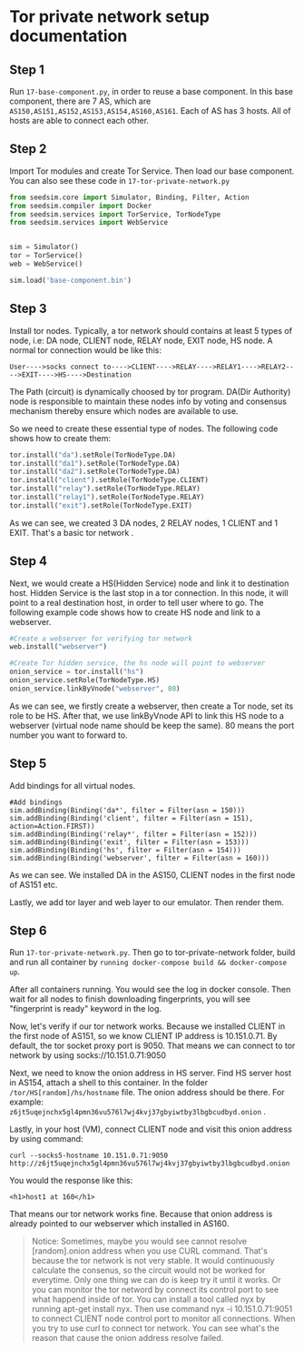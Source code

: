 # Tor private network setup documentation

## Step 1

Run `17-base-component.py`, in order to reuse a base component. In this base component, there are 7 AS, which are `AS150,AS151,AS152,AS153,AS154,AS160,AS161`. Each of AS has 3 hosts. All of hosts are able to connect each other.

## Step 2

Import Tor modules and create Tor Service. Then load our base component. You can also see these code in `17-tor-private-network.py`

```python
from seedsim.core import Simulator, Binding, Filter, Action
from seedsim.compiler import Docker
from seedsim.services import TorService, TorNodeType
from seedsim.services import WebService


sim = Simulator()
tor = TorService()
web = WebService()

sim.load('base-component.bin')
```

## Step 3

Install tor nodes. Typically, a tor network should contains at least 5 types of node, i.e: DA node, CLIENT node, RELAY node, EXIT node, HS node. A normal tor connection would be like this:

`User---->socks connect to---->CLIENT---->RELAY---->RELAY1---->RELAY2---->EXIT---->HS---->Destination `

The Path (circuit) is dynamically choosed by tor program. DA(Dir Authority) node is responsible to maintain these nodes info by voting and consensus mechanism thereby ensure which nodes are available to use.

So we need to create these essential type of nodes. The following code shows how to create them:

```python
tor.install("da").setRole(TorNodeType.DA)
tor.install("da1").setRole(TorNodeType.DA)
tor.install("da2").setRole(TorNodeType.DA)
tor.install("client").setRole(TorNodeType.CLIENT)
tor.install("relay").setRole(TorNodeType.RELAY)
tor.install("relay1").setRole(TorNodeType.RELAY)
tor.install("exit").setRole(TorNodeType.EXIT)
```
As we can see, we created 3 DA nodes, 2 RELAY nodes, 1 CLIENT and 1 EXIT. That's a basic tor network .

## Step 4

Next, we would create a HS(Hidden Service) node and link it to destination host. Hidden Service is the last stop in a tor connection. In this node, it will point to a real destination host, in order to tell user where to go. The following example code shows how to create HS node and link to a webserver.

```python
#Create a webserver for verifying tor network
web.install("webserver")

#Create Tor hidden service, the hs node will point to webserver
onion_service = tor.install("hs")
onion_service.setRole(TorNodeType.HS)
onion_service.linkByVnode("webserver", 80)
```

As we can see, we firstly create a webserver, then create a Tor node, set its role to be HS. After that, we use linkByVnode API to link this HS node to a webserver (virtual node name should be keep the same). 80 means the port number you want to forward to.

## Step 5

Add bindings for all virtual nodes.

```python3
#Add bindings
sim.addBinding(Binding('da*', filter = Filter(asn = 150)))
sim.addBinding(Binding('client', filter = Filter(asn = 151), action=Action.FIRST))
sim.addBinding(Binding('relay*', filter = Filter(asn = 152)))
sim.addBinding(Binding('exit', filter = Filter(asn = 153)))
sim.addBinding(Binding('hs', filter = Filter(asn = 154)))
sim.addBinding(Binding('webserver', filter = Filter(asn = 160)))
```

As we can see. We installed DA in the AS150, CLIENT nodes in the first node of AS151 etc.

Lastly, we add tor layer and web layer to our emulator. Then render them.

## Step 6

Run `17-tor-private-network.py`. Then go to tor-private-network folder, build and run all container by `running docker-compose build && docker-compose up`.

After all containers running. You would see the log in docker console. Then wait for all nodes to finish downloading fingerprints, you will see "fingerprint is ready" keyword in the log.

Now, let's verify if our tor network works. Because we installed CLIENT in the first node of AS151, so we know CLIENT IP address is 10.151.0.71. By default, the tor socket proxy port is 9050. That means we can connect to tor network by using socks://10.151.0.71:9050

Next, we need to know the onion address in HS server. Find HS server host in AS154, attach a shell to this container. In the folder `/tor/HS[random]/hs/hostname` file. The onion address should be there. For example: `z6jt5uqejnchx5gl4pmn36vu576l7wj4kvj37gbyiwtby3lbgbcudbyd.onion` .

Lastly, in your host (VM), connect CLIENT node and visit this onion address by using command:

`curl --socks5-hostname 10.151.0.71:9050 http://z6jt5uqejnchx5gl4pmn36vu576l7wj4kvj37gbyiwtby3lbgbcudbyd.onion`

You would the response like this:

```<h1>host1 at 160</h1>```

That means our tor network works fine. Because that onion address is already pointed to our webserver which installed in AS160.

> Notice: Sometimes, maybe you would see cannot resolve [random].onion address when you use CURL command. That's because the tor network is not very stable. It would continuously calculate the consenus, so the circuit would not be worked for everytime. Only one thing we can do is keep try it until it works. Or you can monitor the tor netword by connect its control port to see what happend inside of tor. You can install a tool called nyx by running apt-get install nyx. Then use command nyx -i 10.151.0.71:9051 to connect CLIENT node control port to monitor all connections. When you try to use curl to connect tor network. You can see what's the reason that cause the onion address resolve failed.